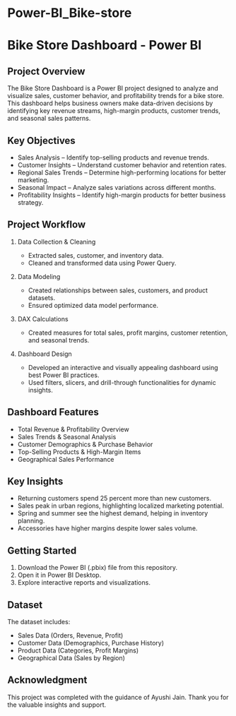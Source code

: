 # Power-BI_Bike-store
# Bike Store Dashboard - Power BI

## Project Overview
The Bike Store Dashboard is a Power BI project designed to analyze and visualize sales, customer behavior, and profitability trends for a bike store. This dashboard helps business owners make data-driven decisions by identifying key revenue streams, high-margin products, customer trends, and seasonal sales patterns.

## Key Objectives
- Sales Analysis – Identify top-selling products and revenue trends.
- Customer Insights – Understand customer behavior and retention rates.
- Regional Sales Trends – Determine high-performing locations for better marketing.
- Seasonal Impact – Analyze sales variations across different months.
- Profitability Insights – Identify high-margin products for better business strategy.

## Project Workflow
1. Data Collection & Cleaning
   - Extracted sales, customer, and inventory data.
   - Cleaned and transformed data using Power Query.

2. Data Modeling
   - Created relationships between sales, customers, and product datasets.
   - Ensured optimized data model performance.

3. DAX Calculations
   - Created measures for total sales, profit margins, customer retention, and seasonal trends.

4. Dashboard Design
   - Developed an interactive and visually appealing dashboard using best Power BI practices.
   - Used filters, slicers, and drill-through functionalities for dynamic insights.

## Dashboard Features
- Total Revenue & Profitability Overview
- Sales Trends & Seasonal Analysis
- Customer Demographics & Purchase Behavior
- Top-Selling Products & High-Margin Items
- Geographical Sales Performance

## Key Insights
- Returning customers spend 25 percent more than new customers.
- Sales peak in urban regions, highlighting localized marketing potential.
- Spring and summer see the highest demand, helping in inventory planning.
- Accessories have higher margins despite lower sales volume.

## Getting Started
1. Download the Power BI (.pbix) file from this repository.
2. Open it in Power BI Desktop.
3. Explore interactive reports and visualizations.

## Dataset
The dataset includes:
- Sales Data (Orders, Revenue, Profit)
- Customer Data (Demographics, Purchase History)
- Product Data (Categories, Profit Margins)
- Geographical Data (Sales by Region)

## Acknowledgment
This project was completed with the guidance of Ayushi Jain. Thank you for the valuable insights and support.



